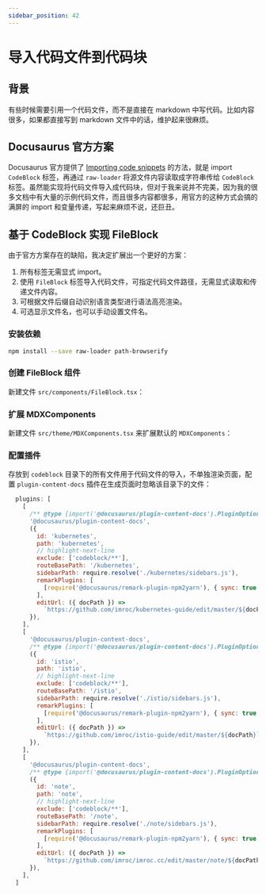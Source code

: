 ```yaml
---
sidebar_position: 42
---
```


# 导入代码文件到代码块

## 背景

有些时候需要引用一个代码文件，而不是直接在 markdown 中写代码。比如内容很多，如果都直接写到 markdown 文件中的话，维护起来很麻烦。

## Docusaurus 官方方案

Docusaurus 官方提供了 [Importing code snippets](https://docusaurus.io/docs/markdown-features/react#importing-code-snippets) 的方法，就是 import `CodeBlock` 标签，再通过 `raw-loader` 将源文件内容读取成字符串传给 `CodeBlock` 标签。虽然能实现将代码文件导入成代码块，但对于我来说并不完美，因为我的很多文档中有大量的示例代码文件，而且很多内容都很多，用官方的这种方式会搞的满屏的 import 和变量传递，写起来麻烦不说，还巨丑。

## 基于 CodeBlock 实现 FileBlock

由于官方方案存在的缺陷，我决定扩展出一个更好的方案：

1. 所有标签无需显式 import。
2. 使用 `FileBlock` 标签导入代码文件，可指定代码文件路径，无需显式读取和传递文件内容。
3. 可根据文件后缀自动识别语言类型进行语法高亮渲染。
4. 可选显示文件名，也可以手动设置文件名。

### 安装依赖

```bash npm2yarn
npm install --save raw-loader path-browserify
```

### 创建 FileBlock 组件

新建文件 `src/components/FileBlock.tsx`：

<FileBlock showLineNumbers file="FileBlock.tsx" title="src/components/FileBlock.tsx">
</FileBlock>

### 扩展 MDXComponents

新建文件 `src/theme/MDXComponents.tsx` 来扩展默认的 `MDXComponents`：

<FileBlock showLineNumbers file="MDXComponents.tsx" title="src/theme/MDXComponents.tsx">
</FileBlock>

### 配置插件

存放到 `codeblock` 目录下的所有文件用于代码文件的导入，不单独渲染页面，配置 `plugin-content-docs` 插件在生成页面时忽略该目录下的文件：

```js showLineNumbers title="docusaurus.config.js"
  plugins: [
    [
      /** @type {import('@docusaurus/plugin-content-docs').PluginOptions} */
      '@docusaurus/plugin-content-docs',
      ({
        id: 'kubernetes',
        path: 'kubernetes',
        // highlight-next-line
        exclude: ['codeblock/**'],
        routeBasePath: '/kubernetes',
        sidebarPath: require.resolve('./kubernetes/sidebars.js'),
        remarkPlugins: [
          [require('@docusaurus/remark-plugin-npm2yarn'), { sync: true }],
        ],
        editUrl: ({ docPath }) =>
          `https://github.com/imroc/kubernetes-guide/edit/master/${docPath}`,
      }),
    ],
    [
      '@docusaurus/plugin-content-docs',
      /** @type {import('@docusaurus/plugin-content-docs').PluginOptions} */
      ({
        id: 'istio',
        path: 'istio',
        // highlight-next-line
        exclude: ['codeblock/**'],
        routeBasePath: '/istio',
        sidebarPath: require.resolve('./istio/sidebars.js'),
        remarkPlugins: [
          [require('@docusaurus/remark-plugin-npm2yarn'), { sync: true }],
        ],
        editUrl: ({ docPath }) =>
          `https://github.com/imroc/istio-guide/edit/master/${docPath}`,
      }),
    ],
    [
      '@docusaurus/plugin-content-docs',
      /** @type {import('@docusaurus/plugin-content-docs').PluginOptions} */
      ({
        id: 'note',
        path: 'note',
        // highlight-next-line
        exclude: ['codeblock/**'],
        routeBasePath: '/note',
        sidebarPath: require.resolve('./note/sidebars.js'),
        remarkPlugins: [
          [require('@docusaurus/remark-plugin-npm2yarn'), { sync: true }],
        ],
        editUrl: ({ docPath }) =>
          `https://github.com/imroc/imroc.cc/edit/master/note/${docPath}`,
      }),
    ],
  ]
```
